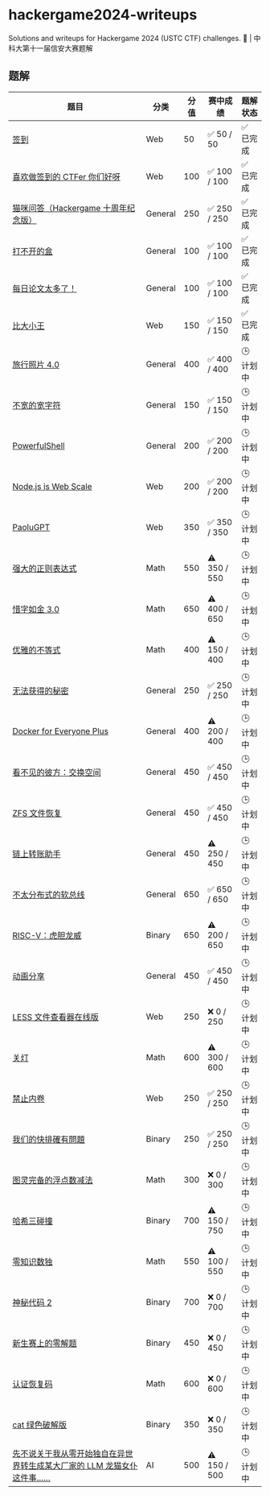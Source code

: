 # hackergame2024-writeups

Solutions and writeups for Hackergame 2024 (USTC CTF) challenges. 🚩 | 中科大第十一届信安大赛题解

## 题解

| 题目                                                                                                                                                                                                                                                                                                                                                                      | 分类      | 分值  | 赛中成绩         | 题解状态  |
| ----------------------------------------------------------------------------------------------------------------------------------------------------------------------------------------------------------------------------------------------------------------------------------------------------------------------------------------------------------------------- | ------- | --- | ------------ | ----- |
| [签到](./web/%E7%AD%BE%E5%88%B0/README.md)                                                                                                                                                                                                                                                                                                                                | Web     | 50  | ✅  50 / 50   | ✅ 已完成 |
| [喜欢做签到的 CTFer 你们好呀](./web/%E5%96%9C%E6%AC%A2%E5%81%9A%E7%AD%BE%E5%88%B0%E7%9A%84%20CTFer%20%E4%BD%A0%E4%BB%AC%E5%A5%BD%E5%91%80/README.md)                                                                                                                                                                                                                              | Web     | 100 | ✅ 100 / 100  | ✅ 已完成 |
| [猫咪问答（Hackergame 十周年纪念版）](./general/%E7%8C%AB%E5%92%AA%E9%97%AE%E7%AD%94%EF%BC%88Hackergame%20%E5%8D%81%E5%91%A8%E5%B9%B4%E7%BA%AA%E5%BF%B5%E7%89%88%EF%BC%89/README.md)                                                                                                                                                                                                | General | 250 | ✅ 250 / 250  | ✅ 已完成 |
| [打不开的盒](./general/%E6%89%93%E4%B8%8D%E5%BC%80%E7%9A%84%E7%9B%92/README.md)                                                                                                                                                                                                                                                                                              | General | 100 | ✅ 100 / 100  | ✅ 已完成 |
| [每日论文太多了！](./general/%E6%AF%8F%E6%97%A5%E8%AE%BA%E6%96%87%E5%A4%AA%E5%A4%9A%E4%BA%86%EF%BC%81/README.md)                                                                                                                                                                                                                                                                | General | 100 | ✅ 100 / 100  | ✅ 已完成 |
| [比大小王](./web/%E6%AF%94%E5%A4%A7%E5%B0%8F%E7%8E%8B/README.md)                                                                                                                                                                                                                                                                                                            | Web     | 150 | ✅ 150 / 150  | ✅ 已完成 |
| [旅行照片 4.0](./general/%E6%97%85%E8%A1%8C%E7%85%A7%E7%89%87%204.0/README.md)                                                                                                                                                                                                                                                                                              | General | 400 | ✅ 400 / 400  | 🕒 计划中 |
| [不宽的宽字符](./general/%E4%B8%8D%E5%AE%BD%E7%9A%84%E5%AE%BD%E5%AD%97%E7%AC%A6/README.md)                                                                                                                                                                                                                                                                                    | General | 150 | ✅ 150 / 150  | 🕒 计划中 |
| [PowerfulShell](./general/PowerfulShell/README.md)                                                                                                                                                                                                                                                                                                                      | General | 200 | ✅ 200 / 200  | 🕒 计划中 |
| [Node.js is Web Scale](./web/Node.js%20is%20Web%20Scale/README.md)                                                                                                                                                                                                                                                                                                      | Web     | 200 | ✅ 200  / 200 | 🕒 计划中 |
| [PaoluGPT](./web/PaoluGPT/README.md)                                                                                                                                                                                                                                                                                                                                    | Web     | 350 | ✅ 350 / 350  | 🕒 计划中 |
| [强大的正则表达式](./math/%E5%BC%BA%E5%A4%A7%E7%9A%84%E6%AD%A3%E5%88%99%E8%A1%A8%E8%BE%BE%E5%BC%8F/README.md)                                                                                                                                                                                                                                                                   | Math    | 550 | ⚠️ 350 / 550 | 🕒 计划中 |
| [惜字如金 3.0](./math/%E6%83%9C%E5%AD%97%E5%A6%82%E9%87%91%203.0/README.md)                                                                                                                                                                                                                                                                                                 | Math    | 650 | ⚠️ 400 / 650 | 🕒 计划中 |
| [优雅的不等式](./math/%E4%BC%98%E9%9B%85%E7%9A%84%E4%B8%8D%E7%AD%89%E5%BC%8F/README.md)                                                                                                                                                                                                                                                                                       | Math    | 400 | ⚠️ 150 / 400 | 🕒 计划中 |
| [无法获得的秘密](./general/%E6%97%A0%E6%B3%95%E8%8E%B7%E5%BE%97%E7%9A%84%E7%A7%98%E5%AF%86/README.md)                                                                                                                                                                                                                                                                          | General | 250 | ✅ 250 / 250  | 🕒 计划中 |
| [Docker for Everyone Plus](./general/Docker%20for%20Everyone%20Plus/README.md)                                                                                                                                                                                                                                                                                          | General | 400 | ⚠️ 200 / 400 | 🕒 计划中 |
| [看不见的彼方：交换空间](./general/%E7%9C%8B%E4%B8%8D%E8%A7%81%E7%9A%84%E5%BD%BC%E6%96%B9%EF%BC%9A%E4%BA%A4%E6%8D%A2%E7%A9%BA%E9%97%B4/README.md)                                                                                                                                                                                                                                  | General | 450 | ✅ 450 / 450  | 🕒 计划中 |
| [ZFS 文件恢复](./general/ZFS%20%E6%96%87%E4%BB%B6%E6%81%A2%E5%A4%8D/README.md)                                                                                                                                                                                                                                                                                              | General | 450 | ✅ 450 / 450  | 🕒 计划中 |
| [链上转账助手](./general/%E9%93%BE%E4%B8%8A%E8%BD%AC%E8%B4%A6%E5%8A%A9%E6%89%8B/README.md)                                                                                                                                                                                                                                                                                    | General | 450 | ⚠️ 250 / 450 | 🕒 计划中 |
| [不太分布式的软总线](./general/%E4%B8%8D%E5%A4%AA%E5%88%86%E5%B8%83%E5%BC%8F%E7%9A%84%E8%BD%AF%E6%80%BB%E7%BA%BF/README.md)                                                                                                                                                                                                                                                      | General | 650 | ✅ 650 / 650  | 🕒 计划中 |
| [RISC-V：虎胆龙威](./binary/RISC-V%EF%BC%9A%E8%99%8E%E8%83%86%E9%BE%99%E5%A8%81/README.md)                                                                                                                                                                                                                                                                                   | Binary  | 650 | ⚠️ 200 / 650 | 🕒 计划中 |
| [动画分享](./general/%E5%8A%A8%E7%94%BB%E5%88%86%E4%BA%AB/README.md)                                                                                                                                                                                                                                                                                                        | General | 450 | ✅ 450 / 450  | 🕒 计划中 |
| [LESS 文件查看器在线版](./web/LESS%20%E6%96%87%E4%BB%B6%E6%9F%A5%E7%9C%8B%E5%99%A8%E5%9C%A8%E7%BA%BF%E7%89%88/README.md)                                                                                                                                                                                                                                                        | Web     | 250 | ❌ 0 / 250    | 🕒 计划中 |
| [关灯](./math/%E5%85%B3%E7%81%AF/README.md)                                                                                                                                                                                                                                                                                                                               | Math    | 600 | ⚠️ 300 / 600 | 🕒 计划中 |
| [禁止内卷](./web/%E7%A6%81%E6%AD%A2%E5%86%85%E5%8D%B7/README.md)                                                                                                                                                                                                                                                                                                            | Web     | 250 | ✅ 250 / 250  | 🕒 计划中 |
| [我们的快排確有問題](./binary/%E6%88%91%E4%BB%AC%E7%9A%84%E5%BF%AB%E6%8E%92%E7%A2%BA%E6%9C%89%E5%95%8F%E9%A1%8C/README.md)                                                                                                                                                                                                                                                       | Binary  | 250 | ✅ 250 / 250  | 🕒 计划中 |
| [图灵完备的浮点数减法](./math/%E5%9B%BE%E7%81%B5%E5%AE%8C%E5%A4%87%E7%9A%84%E6%B5%AE%E7%82%B9%E6%95%B0%E5%87%8F%E6%B3%95/README.md)                                                                                                                                                                                                                                               | Math    | 300 | ❌ 0 / 300    | 🕒 计划中 |
| [哈希三碰撞](./binary/%E5%93%88%E5%B8%8C%E4%B8%89%E7%A2%B0%E6%92%9E/README.md)                                                                                                                                                                                                                                                                                               | Binary  | 700 | ⚠️ 150 / 750 | 🕒 计划中 |
| [零知识数独](./math/%E9%9B%B6%E7%9F%A5%E8%AF%86%E6%95%B0%E7%8B%AC/README.md)                                                                                                                                                                                                                                                                                                 | Math    | 550 | ⚠️ 100 / 550 | 🕒 计划中 |
| [神秘代码 2](./binary/%E7%A5%9E%E7%A7%98%E4%BB%A3%E7%A0%81%202/README.md)                                                                                                                                                                                                                                                                                                   | Binary  | 700 | ❌ 0 / 700    | 🕒 计划中 |
| [新生赛上的零解题](./binary/%E6%96%B0%E7%94%9F%E8%B5%9B%E4%B8%8A%E7%9A%84%E9%9B%B6%E8%A7%A3%E9%A2%98/README.md)                                                                                                                                                                                                                                                                 | Binary  | 450 | ❌ 0 / 450    | 🕒 计划中 |
| [认证恢复码](./math/%E8%AE%A4%E8%AF%81%E6%81%A2%E5%A4%8D%E7%A0%81/README.md)                                                                                                                                                                                                                                                                                                 | Math    | 600 | ❌ 0 / 600    | 🕒 计划中 |
| [cat 绿色破解版](./binary/cat%20%E7%BB%BF%E8%89%B2%E7%A0%B4%E8%A7%A3%E7%89%88/README.md)                                                                                                                                                                                                                                                                                     | Binary  | 350 | ❌ 0 / 350    | 🕒 计划中 |
| [先不说关于我从零开始独自在异世界转生成某大厂家的 LLM 龙猫女仆这件事……](./ai/%E5%85%88%E4%B8%8D%E8%AF%B4%E5%85%B3%E4%BA%8E%E6%88%91%E4%BB%8E%E9%9B%B6%E5%BC%80%E5%A7%8B%E7%8B%AC%E8%87%AA%E5%9C%A8%E5%BC%82%E4%B8%96%E7%95%8C%E8%BD%AC%E7%94%9F%E6%88%90%E6%9F%90%E5%A4%A7%E5%8E%82%E5%AE%B6%E7%9A%84+LLM+%E9%BE%99%E7%8C%AB%E5%A5%B3%E4%BB%86%E8%BF%99%E4%BB%B6%E4%BA%8B%E2%80%A6%E2%80%A6/README.md) | AI      | 500 | ⚠️ 150 / 500 | 🕒 计划中 |
